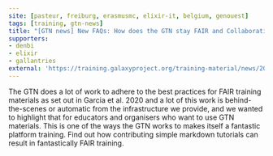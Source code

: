 ```yaml
---
site: [pasteur, freiburg, erasmusmc, elixir-it, belgium, genouest]
tags: [training, gtn-news]
title: "[GTN news] New FAQs: How does the GTN stay FAIR and Collaborative"
supporters:
- denbi
- elixir
- gallantries
external: 'https://training.galaxyproject.org/training-material/news/2021/12/01/FAIR.html'
---
```


The GTN does a lot of work to adhere to the best practices for FAIR training materials as set out in Garcia et al. 2020 and a lot of this work is behind-the-scenes or automatic from the infrastructure we provide, and we wanted to highlight that for educators and organisers who want to use GTN materials. This is one of the ways the GTN works to makes itself a fantastic platform training. Find out how contributing simple markdown tutorials can result in fantastically FAIR training.


